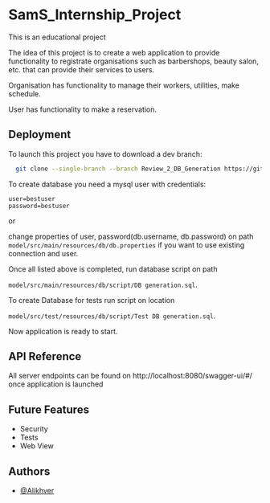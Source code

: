 
# SamS_Internship_Project

This is an educational project

The idea of this project is to create a web application to provide functionality to registrate organisations
such as barbershops, beauty salon, etc. that can provide their services to users.

Organisation has functionality to manage their workers, utilities, make schedule.

User has functionality to make a reservation.



## Deployment

To launch this project you have to download a dev branch:

```bash
  git clone --single-branch --branch Review_2_DB_Generation https://github.com/Alikhver/SamS_Internship_Project.git
```

To create database you need a mysql user with credentials:

```user=bestuser```\
```password=bestuser```

or

change properties of user, password(db.username, db.password) on path ```model/src/main/resources/db/db.properties```
if you want to use existing connection and user.


Once all listed above is completed, run database script on path

```model/src/main/resources/db/script/DB generation.sql```.

To create Database for tests run script on location

```model/src/test/resources/db/script/Test DB generation.sql```.

Now application is ready to start.

## API Reference

All server endpoints can be found on http://localhost:8080/swagger-ui/#/ once application
is launched


## Future Features

- Security
- Tests
- Web View


## Authors

- [@Alikhver](https://github.com/Alikhver)

